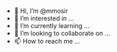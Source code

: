 - 👋 Hi, I’m @mmosir
- 👀 I’m interested in ...
- 🌱 I’m currently learning ...
- 💞️ I’m looking to collaborate on ...
- 📫 How to reach me ...

<!---
mmosir/mmosir is a ✨ special ✨ repository because its `README.md` (this file) appears on your GitHub profile.
You can click the Preview link to take a look at your changes.
--->
